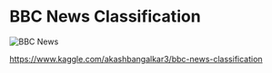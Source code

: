 # BBC News Classification
![BBC News](https://www.nicepng.com/png/full/870-8703988_image-result-for-bbc-news-logo-bbc-news.png)

https://www.kaggle.com/akashbangalkar3/bbc-news-classification

